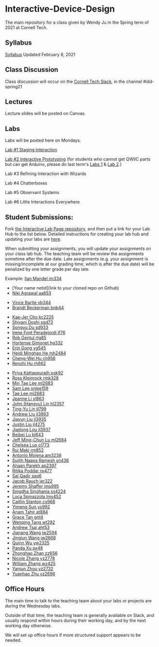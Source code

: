 # Interactive-Device-Design
The main repository for a class given by Wendy Ju in the Spring term of 2021 at Cornell Tech.

## Syllabus
[Syllabus](https://canvas.cornell.edu/courses/27923/assignments/syllabus) Updated February 8, 2021

## Class Discussion
Class discussion will occur on the [Cornell Tech Slack](cornelltech.slack.com), in the channel #idd-spring21

## Lectures
Lecture slides will be posted on Canvas.


## Labs
Labs will be posted here on Mondays.

[Lab #1 Staging Interaction](https://github.com/FAR-Lab/Interactive-Lab-Hub/blob/Spring2021/Lab%201/README.md)

[Lab #2 Interactive Prototyping](https://github.com/FAR-Lab/Interactive-Lab-Hub/blob/Spring2021/Lab%202/README.md) 
(for students who cannot get QWIIC parts but can get Arduino, please do last term's [Labs 1](https://github.com/FAR-Lab/Developing-and-Designing-Interactive-Devices/wiki/Lab-01) & [Lab 2](https://github.com/FAR-Lab/Developing-and-Designing-Interactive-Devices/wiki/Lab-02).)

Lab #3 Refining Interaction with Wizards

Lab #4 Chatterboxes

Lab #5 Observant Systems

Lab #6 Little Interactions Everywhere

## Student Submissions:

Fork  [the Interactive Lab Page repository](https://github.com/FAR-Lab/Interactive-Lab-Hub), and then put a link for your Lab Hub to the list below. Detailed instructions for creating your lab hub and updating your labs are [here](https://github.com/FAR-Lab/Developing-and-Designing-Interactive-Devices/blob/2021Spring/readings/Submitting%20Labs.md).

When submitting your assignments, you will update your assignments on your class lab hub. The teaching team will be review the assignments sometime after the due date. Late assignments (e.g. your assignment is missing/incomplete at our grading time, which is after the due date) will be penalized by one letter grade per day late.



Example:  [Ilan Mandel im334](https://github.com/imandel/Interactive-Lab-Hub)


* [Your name netid](link to your cloned repo on Github)
*	[Niki	Agrawal	aa653](https://github.com/nagrawal44/Interactive-Lab-Hub)	
<!---*	[Sachi	Angle	sva22](https://github.com/sach211/Interactive-Lab-Hub)	--->
*	[Vince	Bartle	vb344](https://github.com/vbartle/Interactive-Lab-Hub)	
*	[Brandt	Beckerman	bnb44](https://github.com/bnbeck/Interactive-Lab-Hub)	
<!--- *	[Mehma	Bhasin	mkb229](https://github.com/mkbhasin/Interactive-Lab-Hub)	--->
<!--- *	[Jingsong	Chen	jc3497](https://github.com/Jingsong-Chen/Interactive-Lab-Hub)	--->
*	[Kae-Jer	Cho	kc2225](https://github.com/moonorblue/Interactive-Lab-Hub)	
*	[Shivani	Doshi	sgd73](https://github.com/shivanidoshi26/Interactive-Lab-Hub/)	
*	[Songyu	Du	sd933](https://github.com/sonipapa/Interactive-Lab-Hub)	
*	[Irene	Font Peradejordi	if76](https://github.com/IreneFP/Interactive-Lab-Hub)	
*	[Rob	Gentul	rtg85](https://github.com/rgentul/Interactive-Lab-Hub)	
*	[Hortense	Gimonet	hg332](https://github.com/hgimonet/sp2021_IDD_Interactive-Lab-Hub)	
*	[Erin	Gong	yg545](https://github.com/ering0427/Interactive-Lab-Hub)	
*	[Heidi Minghao	He	mh2484](https://github.com/HeidiHe/Interactive-Lab-Hub)	
*	[Cheng-Wei	Hu	ch956](https://github.com/HcwXd/Interactive-Lab-Hub)	
*	[Renzhi	Hu	rh662](https://github.com/renzhihu98/Interactive-Lab-Hub)	
<!---*	[Jamie	Jay	hg457](https://github.com/Jamie-Jay/Interactive-Lab-Hub)	--->
 *	[Priya	Kattappurath	psk92](https://github.com/priyakatt/Interactive-Lab-Hub)	
*	[Ross	Kleinrock	rmk328](https://github.com/rkleinro-CT/Interactive-Lab-Hub/)	
*	[Min Tae	Lee	ml2683](https://github.com/mintae0424/Interactive-Lab-Hub)	
*	[Sam	Lee	snlee159](https://github.com/snlee159/Interactive-Lab-Hub)	
*	[Tae	Lee	ml2683](https://github.com/mintae0424/Interactive-Lab-Hub)	
*	[Jeanne	Li	xl863](https://github.com/Jeannelialbedo/Interactive-Lab-Hub)	
*	[John (Hangyu)	Lin	hl2357](https://github.com/hangyulin/Interactive-Lab-Hub)	
*	[Ting-Yu	Lin	tl799](https://github.com/aalty/Interactive-Lab-Hub)	
*	[Andrew	Liu	jl3983](https://github.com/andrewljc0801/Interactive-Lab-Hub)	
*	[Jiayun	Liu	jl3935](https://github.com/iamyuchy/Interactive-Lab-Hub)	
*	[Justin	Liu	jl4275](https://github.com/juicetinliu/Interactive-Lab-Hub)	
*	[Jiadong	Lou	jl3937](https://github.com/jiadonglou/Interactive-Lab-Hub)	
*	[Beibei	Lu	bl643](https://github.com/beibeilu/Interactive-Lab-Hub)	
*	[Jeff Ming-Chun	Lu	ml2684](https://github.com/r06921039/Interactive-Lab-Hub)	
*	[Chelsea	Luo	cl773](https://github.com/chelsealuo/Interactive-Lab-Hub)	
*	[Rui	Maki	rm852](https://github.com/ruimaki/Interactive-Lab-Hub)	
*	[Antonio	Mojena	am3238](https://github.com/amojena/Interactive-Lab-Hub)	
*	[Sujith	Naapa Ramesh	sn438](https://github.com/sujithnr/Interactive-Lab-Hub)	
*	[Ahaan	Parekh	ap2397](https://github.com/ahaanparekh27/Interactive-Lab-Hub)	
*	[Ritika	Poddar	rp477](https://github.com/Rpoddar1953/Interactive-Lab-Hub)	
*	[Sal	Qadir	saq6](https://github.com/JerseyXS/Interactive-Lab-Hub)	
*	[Jacob	Rauch	jer322](https://github.com/jrauch97/Interactive-Lab-Hub)	
*	[Jeremy	Shaffer	jms995](https://github.com/jshaffer47/Interactive-Lab-Hub)	
*	[Snigdha	Singhania	ss4224](https://github.com/singhaniasnigdha/Interactive-Lab-Hub)	
*	[Luca	Spinazzola	lms452](https://github.com/luca992/Interactive-Lab-Hub)	
*	[Caitlin	Stanton	cs968](https://github.com/caitlinstanton/Interactive-Lab-Hub)
*	[Yimeng	Sun	ys992](https://github.com/ysunaw/Interactive-Lab-Hub)	
*	[Anam	Tahir	at884](https://github.com/anam884/Interactive-Lab-Hub)	
*	[Grace	Tan	gnt4](https://github.com/greatcan11/Interactive-Lab-Hub)	
*	[Wenqing	Tang	wt292](https://github.com/FadingWinds/Interactive-Lab-Hub)	
*	[Andrew	Tsai	aht53](https://github.com/andrewhtsai/Interactive-Lab-Hub)	
*	[Jianang	Wang	jw2594](https://github.com/JamesW121/Interactive-Lab-Hub)	
*	[Jingjun	Wang	jw2668](https://github.com/helensz98/Interactive-Lab-Hub)	
*	[Quinn	Wu	yw2325](https://github.com/quinn997/Interactive-Lab-Hub)	
*	[Panda	Xu	px48](https://github.com/30PandaX/Interactive-Lab-Hub)	
*	[Zhonghao	Zhan	zz656](https://github.com/RupertZ/Interactive-Lab-Hub)	
*	[Nicole	Zhang	yz2778](https://github.com/nicole-zy/Interactive-Lab-Hub)	
*	[William	Zhang	wz425](https://github.com/williamzhang012998/Interactive-Lab-Hub)	
*	[Yanjun	Zhou	yz2732](https://github.com/Kingfisherzh/Yanjun-s-Lab-Hub)	
*	[Yuanhao	Zhu	yz2696](https://github.com/YuanhaoZhu/Interactive-Lab-Hub)	

## Office Hours 

The main time to talk to the teaching team about your labs or projects are during the Wednesday labs. 

Outside of that time, the teaching team is generally available on Slack, and usually respond within hours during their working day, and by the next working day otherwise. 

We will set up office hours if more structured support appears to be needed.
